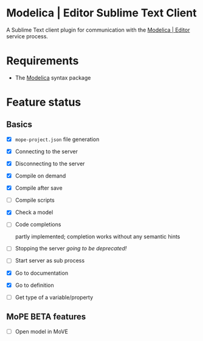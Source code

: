 # Modelica | Editor Sublime Text Client

A Sublime Text client plugin for communication with the [Modelica | Editor](https://github.com/THM-MoTE/mope-server/)
service process.

# Requirements
- The [Modelica](https://packagecontrol.io/packages/Modelica) syntax package

# Feature status
## Basics
- [x] `mope-project.json` file generation
- [x] Connecting to the server
- [x] Disconnecting to the server
- [x] Compile on demand
- [x] Compile after save
- [ ] Compile scripts
- [x] Check a model
- [ ] Code completions

	partly implemented; completion works without any semantic hints
- [ ] Stopping the server _going to be deprecated!_
- [ ] Start server as sub process
- [x] Go to documentation
- [x] Go to definition
- [ ] Get type of a variable/property

## MoPE BETA features
- [ ] Open model in MoVE
